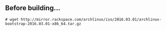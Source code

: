 
## Before building...

```console
# wget http://mirror.rackspace.com/archlinux/iso/2016.03.01/archlinux-bootstrap-2016.03.01-x86_64.tar.gz
```

